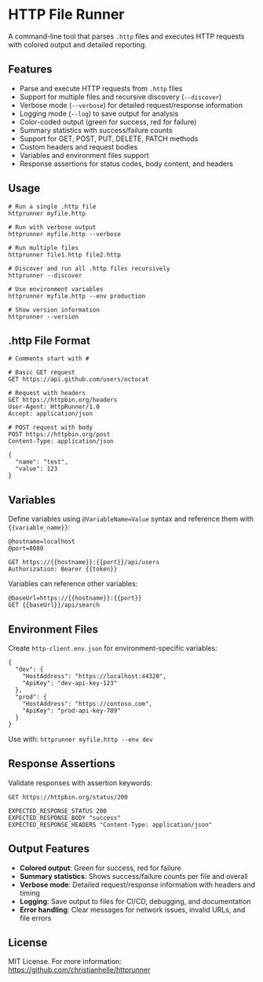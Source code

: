 # HTTP File Runner

A command-line tool that parses `.http` files and executes HTTP requests with colored output and detailed reporting.

## Features

* Parse and execute HTTP requests from `.http` files
* Support for multiple files and recursive discovery (`--discover`)
* Verbose mode (`--verbose`) for detailed request/response information
* Logging mode (`--log`) to save output for analysis
* Color-coded output (green for success, red for failure)
* Summary statistics with success/failure counts
* Support for GET, POST, PUT, DELETE, PATCH methods
* Custom headers and request bodies
* Variables and environment files support
* Response assertions for status codes, body content, and headers

## Usage

    # Run a single .http file
    httprunner myfile.http

    # Run with verbose output
    httprunner myfile.http --verbose

    # Run multiple files
    httprunner file1.http file2.http

    # Discover and run all .http files recursively
    httprunner --discover

    # Use environment variables
    httprunner myfile.http --env production

    # Show version information
    httprunner --version

## .http File Format

    # Comments start with #
    
    # Basic GET request
    GET https://api.github.com/users/octocat
    
    # Request with headers
    GET https://httpbin.org/headers
    User-Agent: HttpRunner/1.0
    Accept: application/json
    
    # POST request with body
    POST https://httpbin.org/post
    Content-Type: application/json
    
    {
      "name": "test",
      "value": 123
    }

## Variables

Define variables using `@VariableName=Value` syntax and reference them with `{{variable_name}}`:

    @hostname=localhost
    @port=8080
    
    GET https://{{hostname}}:{{port}}/api/users
    Authorization: Bearer {{token}}

Variables can reference other variables:

    @baseUrl=https://{{hostname}}:{{port}}
    GET {{baseUrl}}/api/search

## Environment Files

Create `http-client.env.json` for environment-specific variables:

    {
      "dev": {
        "HostAddress": "https://localhost:44320",
        "ApiKey": "dev-api-key-123"
      },
      "prod": {
        "HostAddress": "https://contoso.com",
        "ApiKey": "prod-api-key-789"
      }
    }

Use with: `httprunner myfile.http --env dev`

## Response Assertions

Validate responses with assertion keywords:

    GET https://httpbin.org/status/200
    
    EXPECTED_RESPONSE_STATUS 200
    EXPECTED_RESPONSE_BODY "success"
    EXPECTED_RESPONSE_HEADERS "Content-Type: application/json"

## Output Features

* **Colored output**: Green for success, red for failure
* **Summary statistics**: Shows success/failure counts per file and overall  
* **Verbose mode**: Detailed request/response information with headers and timing
* **Logging**: Save output to files for CI/CD, debugging, and documentation
* **Error handling**: Clear messages for network issues, invalid URLs, and file errors

## License

MIT License. For more information: https://github.com/christianhelle/httprunner